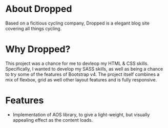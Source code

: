 # About Dropped
Based on a ficitious cycling company, Dropped is a elegant blog site covering all things cycling.

# Why Dropped?
This project was a chance for me to devleop my HTML & CSS skills. Specifically, I wanted to develop my SASS skills, as well as being a chance to try some of the features of Bootstrap v4.
The project itself combines a mix of flexbox, grid as well other layout features and is fully responsive.

# Features
- Implementation of AOS library, to give a light-weight, but visually appealing effect as the content loads.

